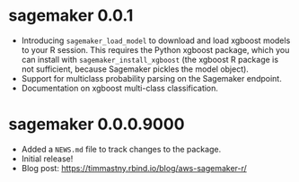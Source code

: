 # sagemaker 0.0.1

* Introducing `sagemaker_load_model` to download and load
  xgboost models to your R session. 
  This requires the Python xgboost package, 
  which you can install with `sagemaker_install_xgboost`
  (the xgboost R package is not sufficient, 
  because Sagemaker pickles the model object).
* Support for multiclass probability parsing on the Sagemaker endpoint.
* Documentation on xgboost multi-class classification.

# sagemaker 0.0.0.9000

* Added a `NEWS.md` file to track changes to the package.
* Initial release!
* Blog post: https://timmastny.rbind.io/blog/aws-sagemaker-r/
